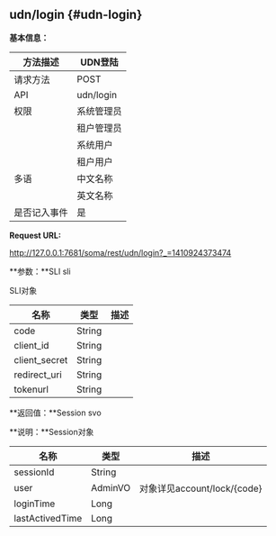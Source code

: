 ## udn/login {#udn-login}

**基本信息：**

| 方法描述 | UDN登陆 |
| --- | --- |
| 请求方法 | POST |
| API | udn/login |
| 权限 | 系统管理员 | 是 |
|  | 租户管理员 | 是 |
|  | 系统用户 | 是 |
|  | 租户用户 | 是 |
| 多语 | 中文名称 | UDN登陆 |
|  | 英文名称 | **UDN login** |
| 是否记入事件 | 是 |

**Request URL:**

http://127.0.0.1:7681/soma/rest/udn/login?_=1410924373474

**参数：**SLI sli

SLI对象

| 名称 | 类型 | 描述 |
| --- | --- | --- |
| code | String |  |
| client_id | String |  |
| client_secret | String |  |
| redirect_uri | String |  |
| tokenurl | String |  |

**返回值：**Session svo

**说明：**Session对象

| 名称 | 类型 | 描述 |
| --- | --- | --- |
| sessionId | String |  |
| user | AdminVO | 对象详见account/lock/{code} |
| loginTime | Long |  |
| lastActivedTime | Long |  |